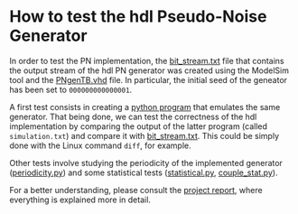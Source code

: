 # How to test the hdl Pseudo-Noise Generator
In order to test the PN implementation, the [bit_stream.txt](https://github.com/ariannagavioli/PNG/blob/master/Test%20Material/bit_stream.txt) file that contains the output stream of the hdl PN generator was created using the ModelSim tool and the [PNgenTB.vhd](https://github.com/ariannagavioli/PNG/blob/master/hdl/PNgenTB.vhd) file. In particular, the initial seed of the geneator has been set to `000000000000001`.

A first test consists in creating a [python program](https://github.com/ariannagavioli/PNG/blob/master/Test%20Material/simulation.py) that emulates the same generator. That being done, we can test the correctness of the hdl implementation by comparing the output of the latter program (called `simulation.txt`) and compare it with [bit_stream.txt](https://github.com/ariannagavioli/PNG/blob/master/Test%20Material/bit_stream.txt). This could be simply done with the Linux command `diff`, for example.

Other tests involve studying the periodicity of the implemented generator ([periodicity.py](https://github.com/ariannagavioli/PNG/blob/master/Test%20Material/periodicity.py)) and some statistical tests ([statistical.py](https://github.com/ariannagavioli/PNG/blob/master/Test%20Material/statistical.py), [couple_stat.py](https://github.com/ariannagavioli/PNG/blob/master/Test%20Material/couple_stat.py)).

For a better understanding, please consult the [project report](https://github.com/ariannagavioli/PNG/blob/master/Report.pdf), where everything is explained more in detail.
